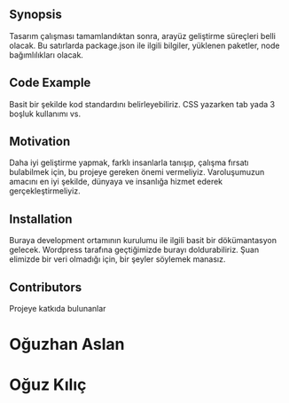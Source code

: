 ## Synopsis

Tasarım çalışması tamamlandıktan sonra, arayüz geliştirme süreçleri belli olacak. Bu satırlarda package.json ile ilgili bilgiler, yüklenen paketler, node bağımlılıkları olacak.

## Code Example

Basit bir şekilde kod standardını belirleyebiliriz. CSS yazarken tab yada 3 boşluk kullanımı vs. 

## Motivation

Daha iyi geliştirme yapmak, farklı insanlarla tanışıp, çalışma fırsatı bulabilmek için, bu projeye gereken önemi vermeliyiz. Varoluşumuzun amacını en iyi şekilde, dünyaya ve insanlığa hizmet ederek gerçekleştirmeliyiz. 

## Installation

Buraya development ortamının kurulumu ile ilgili basit bir dökümantasyon gelecek. Wordpress tarafına geçtiğimizde burayı doldurabiliriz. Şuan elimizde bir veri olmadığı için, bir şeyler söylemek manasız.


## Contributors

Projeye katkıda bulunanlar

# Oğuzhan Aslan
# Oğuz Kılıç



